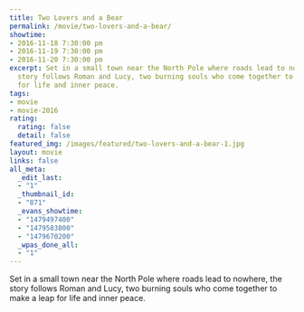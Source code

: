 ```yaml
---
title: Two Lovers and a Bear
permalink: /movie/two-lovers-and-a-bear/
showtime:
- 2016-11-18 7:30:00 pm
- 2016-11-19 7:30:00 pm
- 2016-11-20 7:30:00 pm
excerpt: Set in a small town near the North Pole where roads lead to nowhere, the
  story follows Roman and Lucy, two burning souls who come together to make a leap
  for life and inner peace.
tags:
- movie
- movie-2016
rating:
  rating: false
  detail: false
featured_img: /images/featured/two-lovers-and-a-bear-1.jpg
layout: movie
links: false
all_meta:
  _edit_last:
  - "1"
  _thumbnail_id:
  - "871"
  _evans_showtime:
  - "1479497400"
  - "1479583800"
  - "1479670200"
  _wpas_done_all:
  - "1"
---
```


Set in a small town near the North Pole where roads lead to nowhere, the story follows Roman and Lucy, two burning souls who come together to make a leap for life and inner peace.